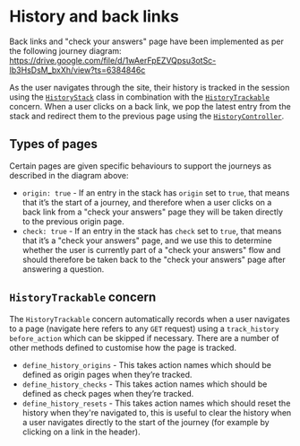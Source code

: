 # History and back links

Back links and "check your answers" page have been implemented as per the following journey diagram:
https://drive.google.com/file/d/1wAerFpEZVQpsu3otSc-Ib3HsDsM_bxXh/view?ts=6384846c

As the user navigates through the site, their history is tracked in the session using the [`HistoryStack`][history-stack] class in combination with the [`HistoryTrackable`][history-trackable] concern. When a user clicks on a back link, we pop the latest entry from the stack and redirect them to the previous page using the [`HistoryController`][history-controller].

## Types of pages

Certain pages are given specific behaviours to support the journeys as described in the diagram above:

- `origin: true` - If an entry in the stack has `origin` set to `true`, that means that it’s the start of a journey, and therefore when a user clicks on a back link from a "check your answers" page they will be taken directly to the previous origin page.
- `check: true` - If an entry in the stack has `check` set to `true`, that means that it’s a "check your answers" page, and we use this to determine whether the user is currently part of a "check your answers" flow and should therefore be taken back to the "check your answers" page after answering a question.

## `HistoryTrackable` concern

The `HistoryTrackable` concern automatically records when a user navigates to a page (navigate here refers to any `GET` request) using a `track_history` `before_action` which can be skipped if necessary. There are a number of other methods defined to customise how the page is tracked.

- `define_history_origins` - This takes action names which should be defined as origin pages when they’re tracked.
- `define_history_checks` - This takes action names which should be defined as check pages when they’re tracked.
- `define_history_resets` - This takes action names which should reset the history when they're navigated to, this is useful to clear the history when a user navigates directly to the start of the journey (for example by clicking on a link in the header).

[history-stack]: https://github.com/DFE-Digital/apply-for-qualified-teacher-status/blob/main/app/lib/history_stack.rb
[history-trackable]: https://github.com/DFE-Digital/apply-for-qualified-teacher-status/blob/main/app/controllers/concerns/history_trackable.rb
[history-controller]: https://github.com/DFE-Digital/apply-for-qualified-teacher-status/blob/main/app/controllers/history_controller.rb
